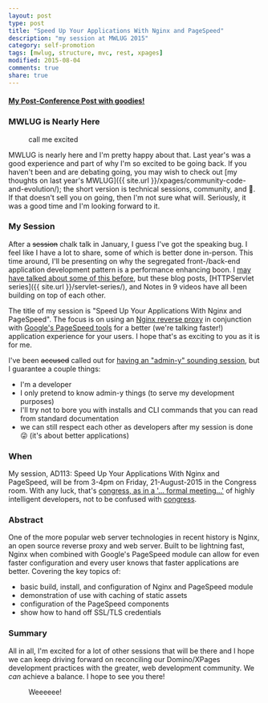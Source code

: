 ```yaml
---
layout: post
type: post
title: "Speed Up Your Applications With Nginx and PageSpeed"
description: "my session at MWLUG 2015"
category: self-promotion
tags: [mwlug, structure, mvc, rest, xpages]
modified: 2015-08-04
comments: true
share: true
---
```


#### [My Post-Conference Post with goodies!]({{site.url}}/self-promotion/mwlug-ad113-success)

### MWLUG is Nearly Here

<figure class="center">
  <amp-img src="http://i.giphy.com/mPOGx4hJtOWSA.gif"
  alt="call me excited"
  height="269" width="500"
  layout="responsive"></amp-img>
 <figcaption>call me excited</figcaption>
</figure>

MWLUG is nearly here and I'm pretty happy about that. Last year's was a good experience and part of why I'm so excited to be going back. If you haven't been and are debating going, you may wish to check out [my thoughts on last year's MWLUG]({{ site.url }}/xpages/community-code-and-evolution/); the short version is technical sessions, community, and 🍺. If that doesn't sell you on going, then I'm not sure what will. Seriously, it was a good time and I'm looking forward to it.

### My Session
After a <s>session</s> chalk talk in January, I guess I've got the speaking bug. I feel like I have a lot to share, some of which is better done in-person. This time around, I'll be presenting on why the segregated front-/back-end application development pattern is a performance enhancing boon. I [may have talked about some of this before](//edm00se.io/xpages/application-logic/), but these blog posts, [HTTPServlet series]({{ site.url }}/servlet-series/), and <span data-toggle="tooltip" title="one more is on its way!">Notes in 9 videos</span> have all been building on top of each other.

The title of my session is "Speed Up Your Applications With Nginx and PageSpeed". The focus is on using an [Nginx reverse proxy](//nginx.org/) in conjunction with [Google's PageSpeed tools](//developers.google.com/speed/pagespeed/?hl=en) for a better (we're talking faster!) application experience for your users. I hope that's as exciting to you as it is for me.

I've been <span data-toggle="tooltip" title="looking at you, David"><s>accused</s> called out for [having an "admin-y" sounding session](//www.youtube.com/watch?v=dAN1iGaOv2s&t=8m27s)</span>, but I guarantee a couple things:

* I'm a developer
* I only pretend to know admin-y things (to serve my development purposes)
* I'll try not to bore you with installs and CLI commands that you can read from standard documentation
* we can still respect each other as developers after my session is done 😜 (it's about better applications)

### When
My session, AD113: Speed Up Your Applications With Nginx and PageSpeed, will be from 3-4pm on Friday, 21-August-2015 in the Congress room. With any luck, that's [congress, as in a '... formal meeting...'](//en.wikipedia.org/wiki/Congress) of highly intelligent developers, not to be confused with [congress](//www.urbandictionary.com/define.php?term=Congress&defid=4452659).

### Abstract
One of the more popular web server technologies in recent history is Nginx, an open source reverse proxy and web server. Built to be lightning fast, Nginx when combined with Google's PageSpeed module can allow for even faster configuration and every user knows that faster applications are better. Covering the key topics of:

* basic build, install, and configuration of Nginx and PageSpeed module
* demonstration of use with caching of static assets
* configuration of the PageSpeed components
* show how to hand off SSL/TLS credentials

### Summary
All in all, I'm excited for a lot of other sessions that will be there and I hope we can keep driving forward on reconciling our Domino/XPages development practices with the greater, web development community. We _can_ achieve a balance. I hope to see you there!

<figure class="center">
  <amp-img src="{{ site.url }}/assets/images/post_images/deadpool.jpg"
  alt="Weeeeee!"
  height="373" width="575"
  layout="responsive"></amp-img>
 <figcaption>Weeeeee!</figcaption>
</figure>
